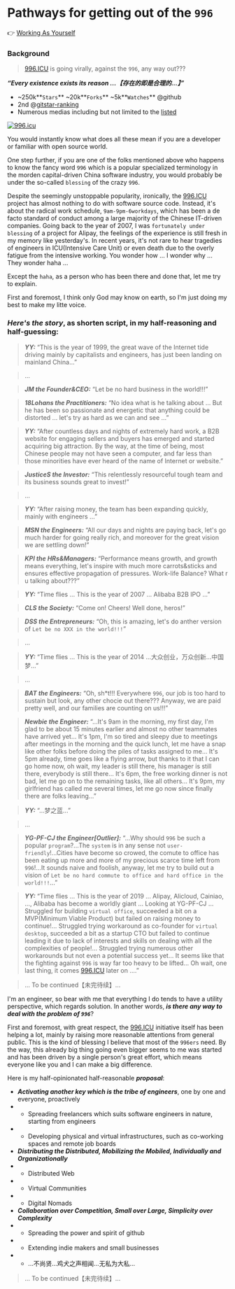 # Pathways for getting out of the `996`

:point_right: [Working As Yourself](https://github.com/Edening/WAY)

###  Background
> [996.ICU](https://github.com/996icu/996.ICU) is going virally, against the `996`, any way out???

_**“Every existence exists its reason ...【存在的即是合理的...】”**_

- ~250k**`Stars`** ~20k**`Forks`** ~5k**`Watches`** @github
- 2nd @[gitstar-ranking](https://gitstar-ranking.com/repositories)
- Numerous medias including but not limited to the [listed](https://github.com/996icu/996.ICU/blob/master/externals/news_EN.md)

[![996.icu](https://img.shields.io/badge/link-996.icu-red.svg)](https://996.icu)

You would instantly know what does all these mean if you are a developer or familiar with open source world.

One step further, if you are one of the folks mentioned above who happens to know the fancy word `996` which is a popular specialized terminology in the morden capital-driven China software industry, you would probably be under the so-called `blessing` of the crazy `996`.

Despite the seemingly unstoppable popularity, ironically, the [996.ICU](https://github.com/996icu/996.ICU) project has almost nothing to do with software source code. Instead, it's about the radical work schedule, `9am-9pm-6workdays`, which has been a de facto standard of conduct among a large majority of the Chinese IT-driven companies. Going back to the year of 2007, I was `fortunately under blessing` of a project for Alipay, the feelings of the experience is still fresh in my memory like yesterday's. In recent years, it's not rare to hear tragedies of engineers in ICU(Intensive Care Unit) or even death due to the overly fatigue from the intensive working. You wonder how ... I wonder why ... They wonder haha ...

Except the `haha`, as a person who has been there and done that, let me try to explain.

First and foremost, I think only God may know on earth, so I'm just doing my best to make my litte voice.

### _**Here's the story**_, as shorten script, in my half-reasoning and half-guessing:

> _**YY:**_ “This is the year of 1999, the great wave of the Internet tide driving mainly by capitalists and engineers, has just been landing on mainland China...”

> ...

> _**JM the Founder&CEO:**_ “Let be no hard business in the world!!!”

> _**18Lohans the Practitioners:**_ “No idea what is he talking about ... But he has been so passionate and energetic that anything could be distorted ... let's try as hard as we can and see ...”

> _**YY:**_ “After countless days and nights of extremely hard work, a B2B website for engaging sellers and buyers has emerged and started acquiring big attraction. By the way, at the time of being, most Chinese people may not have seen a computer, and far less than those minorities have ever heard of the name of Internet or website.”

> _**JusticeS the Investor:**_ “This relentlessly resourceful tough team and its business sounds great to invest!”

> ...

> _**YY:**_ “After raising money, the team has been expanding quickly, mainly with engineers ...”

> _**MSN the Engineers:**_ “All our days and nights are paying back, let's go much harder for going really rich, and moreover for the great vision we are settling down!”

> _**KPI the HRs&Managers:**_ “Performance means growth, and growth means everything, let's inspire with much more carrots&sticks and ensures effective propagation of pressures. Work-life Balance? What r u talking about???”

> _**YY:**_ “Time flies ... This is the year of 2007 ... Alibaba B2B IPO ...”

> _**CLS the Society:**_ “Come on! Cheers! Well done, heros!”

> _**DSS the Entrepreneurs:**_ “Oh, this is amazing, let's do anther version of `Let be no XXX in the world!!!`”

> ...

> _**YY:**_ “Time flies ... This is the year of 2014 ...大众创业，万众创新...中国梦...”

> ...

> _**BAT the Engineers:**_ “Oh, sh*t!!! Everywhere `996`, our job is too hard to sustain but look, any other chocie out there??? Anyway, we are paid pretty well, and our families are counting on us!!!”

> _**Newbie the Engineer:**_ “...It's 9am in the morning, my first day, I'm glad to be about 15 minutes earlier and almost no other teammates have arrived yet... It's 1pm, I'm so tired and sleepy due to meetings after meetings in the morning and the quick lunch, let me have a snap like other folks before doing the piles of tasks assigned to me... It's 5pm already, time goes like a flying arrow, but thanks to it that I can go home now, oh wait, my leader is still there, his manager is still there, everybody is still there... It's 6pm, the free working dinner is not bad, let me go on to the remaining tasks, like all others... It's 9pm, my girlfriend has called me several times, let me go now since finally there are folks leaving...”

> _**YY:**_ “...梦之蓝...”

> ...

> _**YG-PF-CJ the Engineer[Outlier]:**_ “...Why should `996` be such a popular `program`?...The `system` is in any sense not `user-friendly`!...Cities have become so crowed, the comute to office has been eating up more and more of my precious scarce time left from `996`!...It sounds naive and foolish, anyway, let me try to build out a vision of `Let be no hard commute to office and hard office in the world!!!`...”

> _**YY:**_ “Time flies ... This is the year of 2019 ... Alipay, Alicloud, Cainiao, ..., Alibaba has become a worldly giant ... Looking at YG-PF-CJ ... Struggled for building `virtual office`, succeeded a bit on a MVP(Minimum Viable Product) but failed on raising money to continue!... Struggled trying workaround as co-founder for `virtual desktop`, succeeded a bit as a startup CTO but failed to continue leading it due to lack of interests and skills on dealing with all the complexities of people!... Struggled trying numerous other workarounds but not even a potential success yet... It seems like that the fighting against `996` is way far too heavy to be lifted... Oh wait, one last thing, it comes [996.ICU](https://github.com/996icu/996.ICU) later on ....”

> ... To be continued【未完待续】...

I'm an engineer, so bear with me that everything I do tends to have a utility perspective, which regards solution. In another words, _**is there any way to deal with the problem of `996`**_?

First and foremost, with great respect, the [996.ICU](https://github.com/996icu/996.ICU) initiative itself has been helping a lot, mainly by raising more reasonable attentions from general public. This is the kind of blessing I believe that most of the `996ers` need. By the way, this already big thing going even bigger seems to me was started and has been driven by a single person's great effort, which means everyone like you and I can make a big difference.

Here is my half-opinionated half-reasonable _**proposal**_:
- _**Activating another key which is the tribe of engineers**_, one by one and everyone, proactively
- * Spreading freelancers which suits software engineers in nature, starting from engineers
- * Developing physical and virtual infrastructures, such as co-working spaces and remote job boards
- _**Distributing the Distributed, Mobilizing the Mobiled, Individually and Organizationally**_
- * Distributed Web
- * Virtual Communities
- * Digital Nomads
- _**Collaboration over Competition, Small over Large, Simplicity over Complexity**_
- * Spreading the power and spirit of github
- * Extending indie makers and small businesses
- * ...不尚贤...鸡犬之声相闻...无私为大私...

> ... To be continued【未完待续】...
